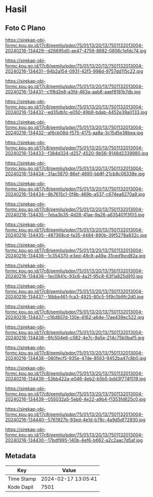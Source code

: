 # Hasil

## Foto C Plano

https://sirekap-obj-formc.kpu.go.id/17c8/pemilu/pdpr/75/01/13/20/13/7501132013004-20240216-134429--d26695d0-ae47-4759-8682-0806c1efdc74.jpg

https://sirekap-obj-formc.kpu.go.id/17c8/pemilu/pdpr/75/01/13/20/13/7501132013004-20240216-134431--94b2a154-0931-42f5-998d-9757dd115c22.jpg

https://sirekap-obj-formc.kpu.go.id/17c8/pemilu/pdpr/75/01/13/20/13/7501132013004-20240216-134431--c1f8d2e8-a3fd-463a-aab8-aaef8181b7db.jpg

https://sirekap-obj-formc.kpu.go.id/17c8/pemilu/pdpr/75/01/13/20/13/7501132013004-20240216-134432--ed35db1c-e050-49b9-bdab-4452e39a0133.jpg

https://sirekap-obj-formc.kpu.go.id/17c8/pemilu/pdpr/75/01/13/20/13/7501132013004-20240216-134432--af6cb08d-f575-4175-aa8a-3c15d5e38bea.jpg

https://sirekap-obj-formc.kpu.go.id/17c8/pemilu/pdpr/75/01/13/20/13/7501132013004-20240216-134433--f384d324-d257-4520-9b56-9148d2339980.jpg

https://sirekap-obj-formc.kpu.go.id/17c8/pemilu/pdpr/75/01/13/20/13/7501132013004-20240216-134434--31ac5870-86ef-4690-bb8f-21cb8c06338e.jpg

https://sirekap-obj-formc.kpu.go.id/17c8/pemilu/pdpr/75/01/13/20/13/7501132013004-20240216-134434--8b7615c1-0f8b-469b-a537-c674ea6270a9.jpg

https://sirekap-obj-formc.kpu.go.id/17c8/pemilu/pdpr/75/01/13/20/13/7501132013004-20240216-134435--7eba3b35-4d28-41ae-9a26-a635401f3f03.jpg

https://sirekap-obj-formc.kpu.go.id/17c8/pemilu/pdpr/75/01/13/20/13/7501132013004-20240216-134435--487368cd-fa35-4484-890b-39f5278a832c.jpg

https://sirekap-obj-formc.kpu.go.id/17c8/pemilu/pdpr/75/01/13/20/13/7501132013004-20240216-134436--1c354370-e3ed-48c8-a49a-31ced1bcd82a.jpg

https://sirekap-obj-formc.kpu.go.id/17c8/pemilu/pdpr/75/01/13/20/13/7501132013004-20240216-134436--1ec0841c-93c6-4a2f-95c8-63f1a825d910.jpg

https://sirekap-obj-formc.kpu.go.id/17c8/pemilu/pdpr/75/01/13/20/13/7501132013004-20240216-134437--16bbe461-fca3-4925-80c5-5f9c0b9fc2d0.jpg

https://sirekap-obj-formc.kpu.go.id/17c8/pemilu/pdpr/75/01/13/20/13/7501132013004-20240216-134437--c16d807d-130e-4162-a64e-17ae439ec522.jpg

https://sirekap-obj-formc.kpu.go.id/17c8/pemilu/pdpr/75/01/13/20/13/7501132013004-20240216-134438--6fc504e6-c582-4e7c-9a5e-214c75b0baf5.jpg

https://sirekap-obj-formc.kpu.go.id/17c8/pemilu/pdpr/75/01/13/20/13/7501132013004-20240216-134438--080fecf5-935e-47de-8563-9452ba47c8b0.jpg

https://sirekap-obj-formc.kpu.go.id/17c8/pemilu/pdpr/75/01/13/20/13/7501132013004-20240216-134439--53bb422a-e046-4eb2-b5b5-bdd3f774f519.jpg

https://sirekap-obj-formc.kpu.go.id/17c8/pemilu/pdpr/75/01/13/20/13/7501132013004-20240216-134439--055032a5-5eb6-4e22-a9b4-f1353fd625c0.jpg

https://sirekap-obj-formc.kpu.go.id/17c8/pemilu/pdpr/75/01/13/20/13/7501132013004-20240216-134440--5761927b-93ed-4e1d-b78c-4a9d5df72930.jpg

https://sirekap-obj-formc.kpu.go.id/17c8/pemilu/pdpr/75/01/13/20/13/7501132013004-20240216-134430--17bdf995-140b-4ef6-b662-a2c2aac7d5af.jpg


## Metadata

| Key        | Value               |
| ---------- | ------------------- |
| Time Stamp | 2024-02-17 13:05:41 |
| Kode Dapil | 7501                |



